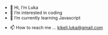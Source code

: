 - 👋 Hi, I’m Luka
- 👀 I’m interested in coding
- 🌱 I’m currently learning Javascript
<!---- 💞️ I’m looking to collaborate on ...--->
- 📫 How to reach me ... kikelj.luka@gmail.com

<!---
Luka85/Luka85 is a ✨ special ✨ repository because its `README.md` (this file) appears on your GitHub profile.
You can click the Preview link to take a look at your changes.
--->
